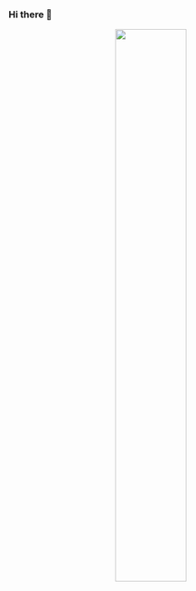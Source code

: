 ### Hi there 👋

<div id="header" align="center">
  <img src="https://avatars.githubusercontent.com/u/117657623?v=4" style=" width: 50%;"/>
  
</div>







<!--
**azronaftara/azronaftara** is a ✨ _special_ ✨ repository because its `README.md` (this file) appears on your GitHub profile.

Here are some ideas to get you started:

- 🔭 I’m currently working on ...
- 🌱 I’m currently learning ...
- 👯 I’m looking to collaborate on ...
- 🤔 I’m looking for help with ...
- 💬 Ask me about ...
- 📫 How to reach me: ...
- 😄 Pronouns: ...
- ⚡ Fun fact: ...
-->
